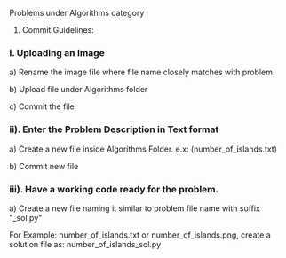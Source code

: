 Problems under Algorithms category

1. Commit Guidelines:

### i. Uploading an Image

a) Rename the image file where file name closely matches with problem. 

b) Upload file under Algorithms folder

c) Commit the file


### ii). Enter the Problem Description in Text format

a) Create a new file inside Algorithms Folder. e.x: (number_of_islands.txt) 

b) Commit new file 


### iii). Have a working code ready for the problem.

a) Create a new file naming it similar to problem file name with suffix "_sol.py"

For Example:  number_of_islands.txt or number_of_islands.png, create a solution file as:  number_of_islands_sol.py

